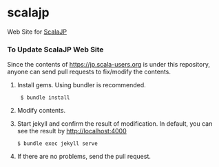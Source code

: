 scalajp
=======

Web Site for [ScalaJP](https://jp.scala-users.org/)

### To Update ScalaJP Web Site

Since the contents of <https://jp.scala-users.org> is under this repository, anyone can send pull requests to
fix/modify the contents.

1. Install gems.  Using bundler is recommended.

    ` $ bundle install`

2. Modify contents.
3. Start jekyll and confirm the result of modification.  In default, you can see the result by [http://localhost:4000](http://localhost:4000)

    `$ bundle exec jekyll serve`

4. If there are no problems, send the pull request.

